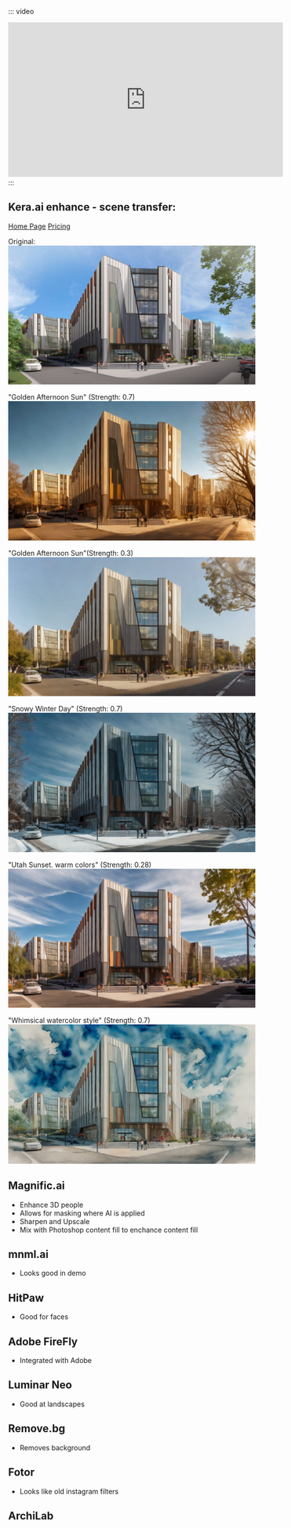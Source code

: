 ::: video
<iframe width="560" height="315" src="https://www.youtube.com/embed/4DTSdk2gj9I?si=bkGYl6NlXANP2Rkm" title="YouTube video player" frameborder="0" allow="accelerometer; autoplay; clipboard-write; encrypted-media; gyroscope; picture-in-picture; web-share" referrerpolicy="strict-origin-when-cross-origin" allowfullscreen></iframe>
:::

## Kera.ai enhance - scene transfer:
[Home Page](https://www.krea.ai/home)
[Pricing](https://www.krea.ai/pricing)

Original:
![View01_NW-original.jpg](assets/15.0-AI-Image-Enhancers/View01_NW-original-9d1de8cb-ced0-471b-8c4b-616c7ece503a.jpg)

"Golden Afternoon Sun" (Strength: 0.7)
![View01_NW-enhanced.png](assets/15.0-AI-Image-Enhancers/View01_NW-enhanced-4fb2c6b8-5015-4fa0-b402-568a728ba3ac.png)

"Golden Afternoon Sun"(Strength: 0.3)
![View01_NW-enhanced (3).png](assets/15.0-AI-Image-Enhancers/View01_NW-enhanced%20(3)-8c2b527d-6d9e-4fff-b35a-99f2655eb0f3.png)

"Snowy Winter Day" (Strength: 0.7)
![View01_NW-enhanced (2).png](assets/15.0-AI-Image-Enhancers/View01_NW-enhanced%20(2)-d2b2657b-044f-434d-bbdc-2812a91e4aae.png)

"Utah Sunset. warm colors" (Strength: 0.28)
![View01_NW-enhanced (4).png](assets/15.0-AI-Image-Enhancers/View01_NW-enhanced%20(4)-d666323c-7e3a-470e-b674-8c01733de295.png)

"Whimsical watercolor style" (Strength: 0.7)
![View01_NW-enhanced (6).png](assets/15.0-AI-Image-Enhancers/View01_NW-enhanced%20(6)-588253f3-75f0-47f9-91a7-29a088340d73.png)

## Magnific.ai
- Enhance 3D people
- Allows for masking where AI is applied
- Sharpen and Upscale
- Mix with Photoshop content fill to enchance content fill

## mnml.ai
- Looks good in demo

## HitPaw
- Good for faces

## Adobe FireFly
- Integrated with Adobe

## Luminar Neo
- Good at landscapes

## Remove.bg
- Removes background

## Fotor
- Looks like old instagram filters

## ArchiLab
